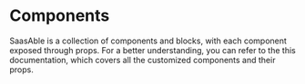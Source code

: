# Components

SaasAble is a collection of components and blocks, with each component exposed through props. For a better understanding, you can refer to the this documentation, which covers all the customized components and their props.
